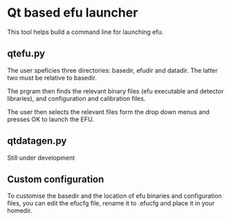 
# Qt based efu launcher
This tool helps build a command line for launching efu.

## qtefu.py
The user speficies three directories: basedir, efudir and datadir. The latter two must
be relative to basedir.

The prgram then finds the relevant binary files (efu executable and detector libraries),
and configuration and calibration files.

The user then selects the relevant files form the drop down menus and presses OK
to launch the EFU.

## qtdatagen.py
Still under development

## Custom configuration
To customise the basedir and the location of efu binaries and configuration files, you
can edit the efucfg file, rename it to .efucfg and place it in your homedir.
